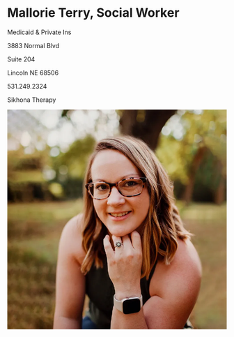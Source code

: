 # Mallorie Terry, Social Worker

Medicaid & Private Ins

3883 Normal Blvd

Suite 204

Lincoln NE 68506

531.249.2324

Sikhona Therapy

![picture](./markdown/resources/images/mTerry.jpeg)
